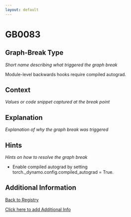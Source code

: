 ```yaml
---
layout: default
---
```

# GB0083

## Graph-Break Type
*Short name describing what triggered the graph break*

Module-level backwards hooks require compiled autograd.

## Context
*Values or code snippet captured at the break point*



## Explanation
*Explanation of why the graph break was triggered*



## Hints
*Hints on how to resolve the graph break*

- Enable compiled autograd by setting torch._dynamo.config.compiled_autograd = True.


## Additional Information

<!-- ADDITIONAL INFORMATION START - Add custom information below this line -->

<!-- ADDITIONAL INFORMATION END -->

[Back to Registry](../index.html)

[Click here to add Additional Info](https://github.com/pytorch-labs/compile-graph-break-site/edit/main/docs/gb/gb0083.md)
